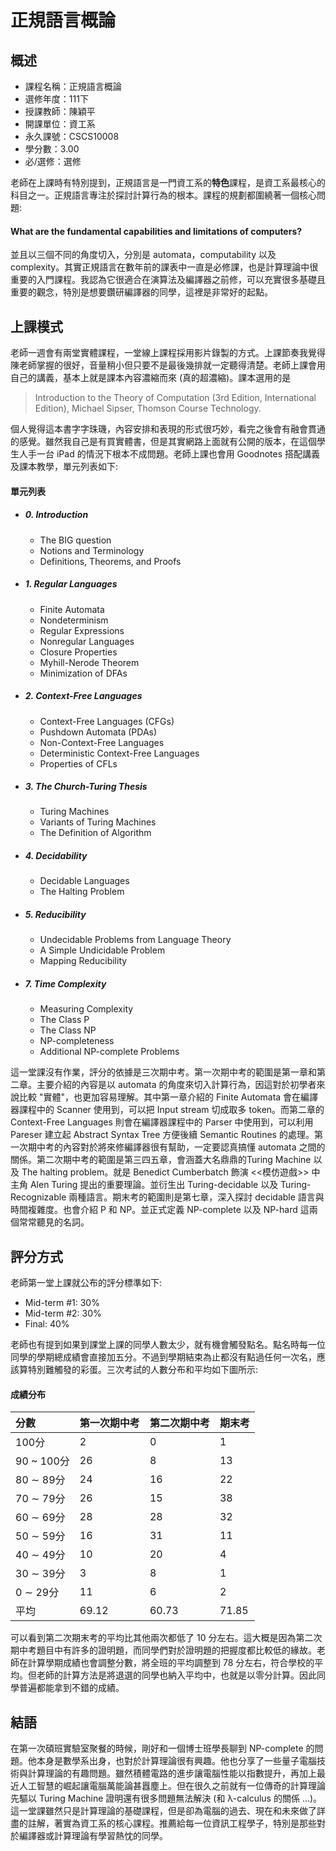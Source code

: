 # 正規語言概論
## 概述
- 課程名稱：正規語言概論
- 選修年度：111下
- 授課教師：陳穎平
- 開課單位：資工系   
- 永久課號：CSCS10008
- 學分數：3.00
- 必/選修：選修

老師在上課時有特別提到，正規語言是一門資工系的**特色**課程，是資工系最核心的科目之一。正規語言專注於探討計算行為的根本。課程的規劃都圍繞著一個核心問題:

#### What are the fundamental capabilities and limitations of computers?

並且以三個不同的角度切入，分別是 automata，computability 以及 complexity。其實正規語言在數年前的課表中一直是必修課，也是計算理論中很重要的入門課程。我認為它很適合在演算法及編譯器之前修，可以充實很多基礎且重要的觀念，特別是想要鑽研編譯器的同學，這裡是非常好的起點。

## 上課模式

老師一週會有兩堂實體課程，一堂線上課程採用影片錄製的方式。上課節奏我覺得陳老師掌握的很好，音量稍小但只要不是最後幾排就一定聽得清楚。老師上課會用自己的講義，基本上就是課本內容濃縮而來 (真的超濃縮)。課本選用的是
> Introduction to the Theory of Computation (3rd Edition, International Edition), Michael Sipser, Thomson Course Technology.

個人覺得這本書字字珠璣，內容安排和表現的形式很巧妙，看完之後會有融會貫通的感覺。雖然我自己是有買實體書，但是其實網路上面就有公開的版本，在這個學生人手一台 iPad 的情況下根本不成問題。老師上課也會用 Goodnotes 搭配講義及課本教學，單元列表如下:

#### 單元列表

- ##### 0. Introduction
    - The BIG question
    - Notions and Terminology
    - Definitions, Theorems, and Proofs
- ##### 1. Regular Languages
    - Finite Automata
    - Nondeterminism
    - Regular Expressions
    - Nonregular Languages
    - Closure Properties
    - Myhill-Nerode Theorem
    - Minimization of DFAs
- ##### 2. Context-Free Languages
    - Context-Free Languages (CFGs)
    - Pushdown Automata (PDAs)
    - Non-Context-Free Languages
    - Deterministic Context-Free Languages
    - Properties of CFLs
- ##### 3. The Church-Turing Thesis
    - Turing Machines
    - Variants of Turing Machines
    - The Definition of Algorithm
- ##### 4. Decidability
    - Decidable Languages
    - The Halting Problem
- ##### 5. Reducibility
    - Undecidable Problems from Language Theory
    - A Simple Undicidable Problem
    - Mapping Reducibility
- ##### 7. Time Complexity
    - Measuring Complexity
    - The Class P
    - The Class NP
    - NP-completeness
    - Additional NP-complete Problems


這一堂課沒有作業，評分的依據是三次期中考。第一次期中考的範圍是第一章和第二章。主要介紹的內容是以 automata 的角度來切入計算行為，因這對於初學者來說比較 "實體"，也更加容易理解。其中第一章介紹的 Finite Automata 會在編譯器課程中的 Scanner 使用到，可以把 Input stream 切成取多 token。而第二章的 Context-Free Languages 則會在編譯器課程中的 Parser 中使用到，可以利用 Pareser 建立起 Abstract Syntax Tree 方便後續 Semantic Routines 的處理。第一次期中考的內容對於將來修編譯器很有幫助，一定要認真搞懂 automata 之間的關係。第二次期中考的範圍是第三四五章，會涵蓋大名鼎鼎的Turing Machine 以及 The halting problem。就是 Benedict Cumberbatch 飾演 <<模仿遊戲>> 中主角 Alen Turing 提出的重要理論。並衍生出 Turing-decidable 以及 Turing-Recognizable 兩種語言。期末考的範圍則是第七章，深入探討 decidable 語言與時間複雜度。也會介紹 P 和 NP。並正式定義 NP-complete 以及 NP-hard 這兩個常常聽見的名詞。

## 評分方式

老師第一堂上課就公布的評分標準如下:

- Mid-term #1: 30%
- Mid-term #2: 30%
- Final: 40%

 老師也有提到如果到課堂上課的同學人數太少，就有機會觸發點名。點名時每一位同學的學期總成績會直接加五分。不過到學期結束為止都沒有點過任何一次名，應該算特別難觸發的彩蛋。三次考試的人數分布和平均如下圖所示:

#### 成績分布

分數 | 第一次期中考 |  第二次期中考 | 期末考  
:------|:----- |:--------|:---------
100分 |       2   | 0  | 1
90 ~ 100分 | 26   | 8  | 13
80 ∼ 89分  | 24   | 16  | 22
70 ∼ 79分  | 26   | 15  | 38
60 ∼ 69分  | 28　 | 28  | 32
50 ∼ 59分  | 16　 | 31  | 11
40 ∼ 49分  | 10　 | 20  | 4
30 ∼ 39分  | 3　  | 8  | 1
0 ∼ 29分   | 11   | 6  | 2
平均       | 69.12 | 60.73 | 71.85

可以看到第二次期末考的平均比其他兩次都低了 10 分左右。這大概是因為第二次期中考題目中有許多的證明題，而同學們對於證明題的把握度都比較低的緣故。老師在計算學期成績也會調整分數，將全班的平均調整到 78 分左右，符合學校的平均。但老師的計算方法是將退選的同學也納入平均中，也就是以零分計算。因此同學普遍都能拿到不錯的成績。

## 結語

在第一次碩班實驗室聚餐的時候，剛好和一個博士班學長聊到 NP-complete 的問題。他本身是數學系出身，也對於計算理論很有興趣。他也分享了一些量子電腦技術與計算理論的有趣問題。雖然積體電路的進步讓電腦性能以指數提升，再加上最近人工智慧的崛起讓電腦萬能論甚囂塵上。但在很久之前就有一位傳奇的計算理論先驅以 Turing Machine 證明還有很多問題無法解決 (和 λ-calculus 的關係 ...)。這一堂課雖然只是計算理論的基礎課程，但是卻為電腦的過去、現在和未來做了詳盡的註解，著實為資工系的核心課程。推薦給每一位資訊工程學子，特別是那些對於編譯器或計算理論有學習熱忱的同學。


